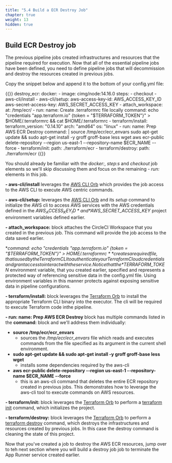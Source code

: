 ```yaml
---
title: "5.4 Build a ECR Destroy Job"
chapter: true
weight: 13
hidden: true
---
```


## Build ECR Destroy job

The previous pipeline jobs created infrastructures and resources that the pipeline required for execution. Now that all of the essential pipeline jobs have been defined, you need to define pipeline jobs that will decommission and destroy the resources created in previous jobs.

Copy the snippet below and append it to the bottom of your config.yml file:

{{<highlight yaml>}}
  destroy_ecr:
    docker:
      - image: cimg/node:14.16.0
    steps:
      - checkout
      - aws-cli/install
      - aws-cli/setup:
          aws-access-key-id: AWS_ACCESS_KEY_ID
          aws-secret-access-key: AWS_SECRET_ACCESS_KEY
      - attach_workspace:
          at: /tmp/ecr/
      - run:
          name: Create .terraformrc file locally
          command: echo "credentials \"app.terraform.io\" {token = \"$TERRAFORM_TOKEN\"}" > $HOME/.terraformrc && cat $HOME/.terraformrc
      - terraform/install:
          terraform_version: "0.14.10"
          arch: "amd64"
          os: "linux"
      - run:
          name: Prep AWS ECR Destroy
          command: |
            source /tmp/ecr/ecr_envars
            sudo apt-get update && sudo apt-get install -y groff groff-base less wget
            aws ecr-public delete-repository --region us-east-1 --repository-name $ECR_NAME --force
      - terraform/init:
          path: ./terraform/ecr
      - terraform/destroy:
          path: ./terraform/ecr
{{</highlight>}}

You should already be familiar with the *docker:*, *step:s* and *checkout* job elements so we'll skip discussing them and focus on the remaining *- run:* elements in this job.

**- aws-cli/install** leverages the [AWS CLI Orb][4] which provides the job access to the AWS CLI to execute AWS centric commands. 

**- aws-cli/setup:** leverages the [AWS CLI Orb][4] and its *setup* command to initialize the AWS cli to access AWS services with the AWS credentials defined in the *$AWS_ACCESS_KEY_ID* and *$AWS_SECRET_ACCESS_KEY* project environment variables defined earlier.

**- attach_workspace:** block attaches the CircleCI Workspace that you created in the previous job. This command will provide the job access to the data saved earlier.

**command: echo "credentials \"app.terraform.io\" {token = \"$TERRAFORM_TOKEN\"}" > $HOME/.terraformrc** creates a required file, that is used by the Terraform CLI to authenticate your Terraform Cloud credentials and grant access to interact with the service. Notice that the *$TERRAFORM_TOKEN* environment variable, that you created earlier, specified and represents a protected way of referencing sensitive data in the config.yml file. Using environment variables in this manner protects against exposing sensitive data in pipeline configurations.

**- terraform/install:** block leverages the [Terraform Orb][9] to install the appropriate Terraform CLI binary into the executor. The cli will be required to execute Terraform code inthe pipeline.

**- run: name: Prep AWS ECR Destroy** block has multiple commands listed in the **command:** block and we'll address them individually:

- **source /tmp/ecr/ecr_envars**
    - sources the */tmp/ecr/ecr_envars* file which reads and executes commands from the file specified as its argument in the current shell environment.
- **sudo apt-get update && sudo apt-get install -y groff groff-base less wget**
    - installs some dependencies required by the aws-cli
- **aws ecr-public delete-repository --region us-east-1 --repository-name $ECR_NAME --force**
    - this is an aws-cli command that deletes the entire ECR repository created in previous jobs. This demonstrates how to leverage the aws-cli tool to execute commands on AWS resources.

**- terraform/init:** block leverages the [Terraform Orb][9] to perform a [terraform init][10] command, which initializes the project.

**- terraform/destroy:** block leverages the [Terraform Orb][9] to perform a [terraform destroy][14] command, which destroys the infrastructures and resources created by previous jobs. In this case the destroy command is cleaning the state of this project.

Now that you've created a job to destroy the AWS ECR resources, jump over to teh next section where you will build a destroy job job to terminate the App Runner service created earlier.

<!-- URL Links index -->
[1]: https://www.terraform.io
[2]: https://aws.amazon.com/ecr/
[3]: https://aws.amazon.com/apprunner/
[4]: https://www.terraform.io/docs/cloud/
[5]: https://www.terraform.io/docs/cli/index.html
[6]: /040_circleci_setup/43_terraform_cloud_token.html
[7]: https://docs.docker.com/get-started/overview/
[8]: https://docs.aws.amazon.com/AmazonECR/latest/public/public-repositories.html
[9]: https://circleci.com/developer/orbs/orb/circleci/terraform
[10]: https://www.terraform.io/docs/cli/commands/init.html
[11]: https://www.terraform.io/docs/cli/commands/apply.html
[12]: https://circleci.com/docs/2.0/persist-data/
[13]: https://circleci.com/docs/2.0/persist-data/#using-workspaces
[14]: https://www.terraform.io/docs/cli/commands/destroy.html
